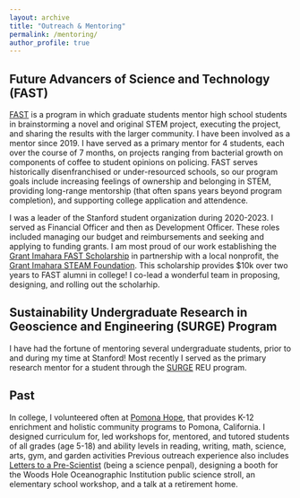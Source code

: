 ```yaml
---
layout: archive
title: "Outreach & Mentoring"
permalink: /mentoring/
author_profile: true
---
```


## Future Advancers of Science and Technology (FAST)

[FAST](https://fast.stanford.edu) is a program in which graduate students mentor high school students in brainstorming a novel and original STEM project, executing the project, and sharing the results with the larger community. I have been involved as a mentor since 2019. I have served as a primary mentor for 4 students, each over the course of 7 months, on projects ranging from bacterial growth on components of coffee to student opinions on policing. FAST serves historically disenfranchised or under-resourced schools, so our program goals include increasing feelings of ownership and belonging in STEM, providing long-range mentorship (that often spans years beyond program completion), and supporting college application and attendence.

I was a leader of the Stanford student organization during 2020-2023. I served as Financial Officer and then as Development Officer. These roles included managing our budget and reimbursements and seeking and applying to funding grants. I am most proud of our work establishing the [Grant Imahara FAST Scholarship](https://www.fastprogram.org/gifs) in partnership with a local nonprofit, the [Grant Imahara STEAM Foundation](https://www.grantimaharafoundation.org). This scholarship provides $10k over two years to FAST alumni in college! I co-lead a wonderful team in proposing, designing, and rolling out the scholarhip. 

## Sustainability Undergraduate Research in Geoscience and Engineering (SURGE) Program
I have had the fortune of mentoring several undergraduate students, prior to and during my time at Stanford! Most recently I served as the primary research mentor for a student through the [SURGE](https://sustainability.stanford.edu/our-community/dei/surge) REU program. 

## Past
In college, I volunteered often at [Pomona Hope](https://www.pomonahope.org), that provides K-12 enrichment and holistic community programs to Pomona, California. I designed curriculum for, led workshops for, mentored, and tutored students of all grades (age 5-18) and ability levels in reading, writing, math, science, arts, gym, and garden activities Previous outreach experience also includes [Letters to a Pre-Scientist](https://prescientist.org) (being a science penpal), designing a booth for the Woods Hole Oceanographic Institution public science stroll, an elementary school workshop, and a talk at a retirement home.